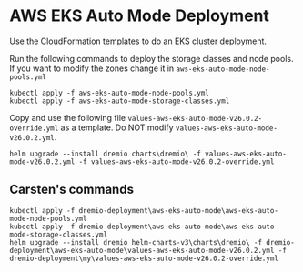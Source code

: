 # AWS EKS Auto Mode Deployment

Use the CloudFormation templates to do an EKS cluster deployment.

Run the following commands to deploy the storage classes and node pools. If you want to modify the zones change it in `aws-eks-auto-mode-node-pools.yml`
```
kubectl apply -f aws-eks-auto-mode-node-pools.yml
kubectl apply -f aws-eks-auto-mode-storage-classes.yml
```

Copy and use the following file `values-aws-eks-auto-mode-v26.0.2-override.yml` as a template. Do NOT modify `values-aws-eks-auto-mode-v26.0.2.yml`.
```
helm upgrade --install dremio charts\dremio\ -f values-aws-eks-auto-mode-v26.0.2.yml -f values-aws-eks-auto-mode-v26.0.2-override.yml
```


## Carsten's commands
```
kubectl apply -f dremio-deployment\aws-eks-auto-mode\aws-eks-auto-mode-node-pools.yml
kubectl apply -f dremio-deployment\aws-eks-auto-mode\aws-eks-auto-mode-storage-classes.yml
helm upgrade --install dremio helm-charts-v3\charts\dremio\ -f dremio-deployment\aws-eks-auto-mode\values-aws-eks-auto-mode-v26.0.2.yml -f dremio-deployment\my\values-aws-eks-auto-mode-v26.0.2-override.yml
```